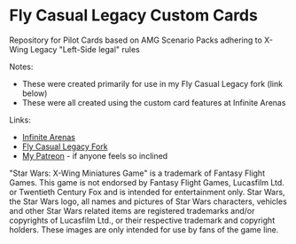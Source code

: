 # Fly Casual Legacy Custom Cards

Repository for Pilot Cards based on AMG Scenario Packs adhering to X-Wing Legacy "Left-Side legal" rules 

Notes:
* These were created primarily for use in my Fly Casual Legacy fork (link below)
* These were all created using the custom card features at Infinite Arenas

Links:
* [Infinite Arenas](https://infinitearenas.com/)
* [Fly Casual Legacy Fork](https://github.com/sampson-matt/FlyCasual/releases)
* [My Patreon](patreon.com/user?u=84527220) - if anyone feels so inclined

"Star Wars: X-Wing Miniatures Game" is a trademark of Fantasy Flight Games. This game is not endorsed by Fantasy Flight Games, Lucasfilm Ltd. or Twentieth Century Fox and is intended for entertainment only. Star Wars, the Star Wars logo, all names and pictures of Star Wars characters, vehicles and other Star Wars related items are registered trademarks and/or copyrights of Lucasfilm Ltd., or their respective trademark and copyright holders. These images are only intended for use by fans of the game line.
